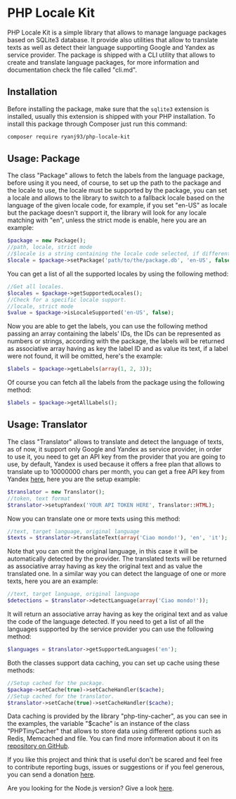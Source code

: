 # PHP Locale Kit

PHP Locale Kit is a simple library that allows to manage language packages based on SQLite3 database. It provide also utilities that allow to translate texts as well as detect their language supporting Google and Yandex as service provider. The package is shipped with a CLI utility that allows to create and translate language packages, for more information and documentation check the file called "cli.md".

## Installation

Before installing the package, make sure that the `sqlite3` extension is installed, usually this extension is shipped with your PHP installation. To install this package through Composer just run this command:

````bash
composer require ryanj93/php-locale-kit
````

## Usage: Package

The class "Package" allows to fetch the labels from the language package, before using it you need, of course, to set up the path to the package and the locale to use, the locale must be supported by the package, you can set a locale and allows to the library to switch to a fallback locale based on the language of the given locale code, for example, if you set "en-US" as locale but the package doesn't support it, the library will look for any locale matching with "en", unless the strict mode is enable, here you are an example:

````php
$package = new Package();
//path, locale, strict mode
//$locale is a string containing the locale code selected, if different by the given code, it means that a fallback locale has been picked.
$locale = $package->setPackage('path/to/the/package.db', 'en-US', false);
````

You can get a list of all the supported locales by using the following method:

````php
//Get all locales.
$locales = $package->getSupportedLocales();
//Check for a specific locale support.
//locale, strict mode
$value = $package->isLocaleSupported('en-US', false);
````

Now you are able to get the labels, you can use the following method passing an array containing the labels' IDs, the IDs can be represented as numbers or strings, according with the package, the labels will be returned as associative array having as key the label ID and as value its text, if a label were not found, it will be omitted, here's the example:

````php
$labels = $package->getLabels(array(1, 2, 3));
````

Of course you can fetch all the labels from the package using the following method:

````php
$labels = $package->getAllLabels();
````

## Usage: Translator

The class "Translator" allows to translate and detect the language of texts, as of now, it support only Google and Yandex as service provider, in order to use it, you need to get an API key from the provider that you are going to use, by default, Yandex is used because it offers a free plan that allows to translate up to 10000000 chars per month, you can get a free API key from Yandex [here](https://translate.yandex.com/developers), here you are the setup example:

````php
$translator = new Translator();
//token, text format
$translator->setupYandex('YOUR API TOKEN HERE', Translator::HTML);
````

Now you can translate one or more texts using this method:

````php
//text, target language, original language
$texts = $translator->translateText(array('Ciao mondo!'), 'en', 'it');
````

Note that you can omit the original language, in this case it will be automatically detected by the provider. The translated texts will be returned as associative array having as key the original text and as value the translated one. In a similar way you can detect the language of one or more texts, here you are an example:

````php
//text, target language, original language
$detections = $translator->detectLanguage(array('Ciao mondo!'));
````

It will return an associative array having as key the original text and as value the code of the language detected. If you need to get a list of all the languages supported by the service provider you can use the following method:

````php
$languages = $translator->getSupportedLanguages('en');
````

Both the classes support data caching, you can set up cache using these methods:

````php
//Setup cached for the package.
$package->setCache(true)->setCacheHandler($cache);
//Setup cached for the translator.
$translator->setCache(true)->setCacheHandler($cache);
````

Data caching is provided by the library "php-tiny-cacher", as you can see in the examples, the variable "$cache" is an instance of the class "PHPTinyCacher" that allows to store data using different options such as Redis, Memcached and file. You can find more information about it on its [repository on GitHub](https://github.com/RyanJ93/php-tiny-cacher).

If you like this project and think that is useful don't be scared and feel free to contribute reporting bugs, issues or suggestions or if you feel generous, you can send a donation [here](https://www.enricosola.com/about#donations).

Are you looking for the Node.js version? Give a look [here](https://github.com/RyanJ93/locale-kit).
